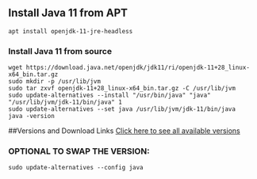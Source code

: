 ## Install Java 11 from APT
```
apt install openjdk-11-jre-headless
```

### Install Java 11 from source
```
wget https://download.java.net/openjdk/jdk11/ri/openjdk-11+28_linux-x64_bin.tar.gz
sudo mkdir -p /usr/lib/jvm
sudo tar zxvf openjdk-11+28_linux-x64_bin.tar.gz -C /usr/lib/jvm
sudo update-alternatives --install "/usr/bin/java" "java" "/usr/lib/jvm/jdk-11/bin/java" 1
sudo update-alternatives --set java /usr/lib/jvm/jdk-11/bin/java
java -version
```
##Versions and Download Links [Click here to see all available versions](https://jdk.java.net/)

### OPTIONAL TO SWAP THE VERSION:
```
sudo update-alternatives --config java
```
